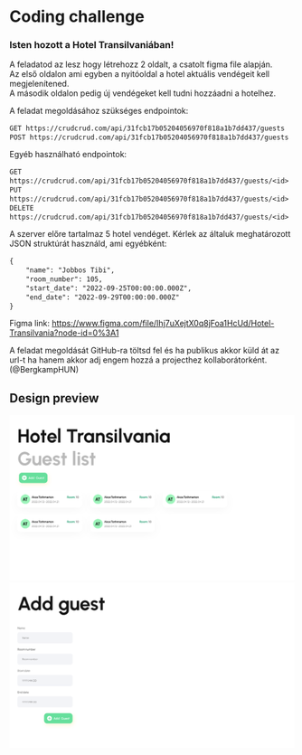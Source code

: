 # Coding challenge

### Isten hozott a Hotel Transilvaniában!   
A feladatod az lesz hogy létrehozz 2 oldalt, a csatolt figma file alapján.   
Az első oldalon ami egyben a nyitóoldal a hotel aktuális vendégeit kell megjelenítened.   
A második oldalon pedig új vendégeket kell tudni hozzáadni a hotelhez.   

A feladat megoldásához szükséges endpointok:

    GET https://crudcrud.com/api/31fcb17b05204056970f818a1b7dd437/guests
    POST https://crudcrud.com/api/31fcb17b05204056970f818a1b7dd437/guests
   
   Egyéb használható endpointok:

    GET https://crudcrud.com/api/31fcb17b05204056970f818a1b7dd437/guests/<id>
    PUT https://crudcrud.com/api/31fcb17b05204056970f818a1b7dd437/guests/<id> 
    DELETE https://crudcrud.com/api/31fcb17b05204056970f818a1b7dd437/guests/<id>

A szerver előre tartalmaz 5 hotel vendéget. Kérlek az általuk meghatározott JSON struktúrát használd, ami egyébként:

    {
    	"name": "Jobbos Tibi",
    	"room_number": 105,
    	"start_date": "2022-09-25T00:00:00.000Z",
    	"end_date": "2022-09-29T00:00:00.000Z"
    }

Figma link: https://www.figma.com/file/Ihj7uXejtX0q8jFoa1HcUd/Hotel-Transilvania?node-id=0%3A1

 A feladat megoldását GitHub-ra töltsd fel és ha publikus akkor küld át az url-t ha hanem akkor adj engem hozzá a projecthez kollaborátorként. (@BergkampHUN)

## Design preview
![Opening screen](https://github.com/BergkampHUN/coding-challenge/blob/main/images/Desktop%20-%201.png?raw=true)
![New guest screen](https://github.com/BergkampHUN/coding-challenge/blob/main/images/Desktop%20-%202.png?raw=true)
